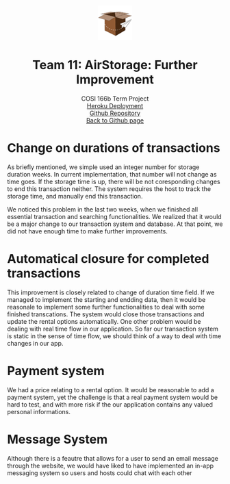 <p align="center">
  <a href="https://mikeq0621.github.io/COSI166_team11/">
    <img src="../app/assets/images/AirStorageIcon2.png" alt="Logo" width="80" height="80">
  </a>
  <h1 align="center">Team 11: AirStorage: Further Improvement</h1>
  <p align="center">
    COSI 166b Term Project
    <br>
    <a href="https://airstorage.herokuapp.com/">Heroku Deployment</a>
    <br>
    <a href="https://github.com/Mikeq0621/COSI166_team11">Github Repository</a>
    <br>
    <a href="https://mikeq0621.github.io/COSI166_team11/">Back to Github page</a>
  </p>
</p>

# Change on durations of transactions
As briefly mentioned, we simple used an integer number for storage duration weeks. In current implementation, that number will not change as time goes. If the storage time is up, there will be not coresponding changes to end this transaction neither. The system requires the host to track the storage time, and manually end this transaction.

We noticed this problem in the last two weeks, when we finished all essential transaction and searching functionalities. We realized that it would be a major change to our transaction system and database. At that point, we did not have enough time to make further improvements.

# Automatical closure for completed transactions
This improvement is closely related to change of duration time field. If we managed to implement the starting and endding data, then it would be reasonale to implement some further functionalities to deal with some finished transcations. The system would close those transactions and update the rental options automatically. One other problem would be dealing with real time flow in our application. So far our transaction system is static in the sense of time flow, we should think of a way to deal with time changes in our app.

# Payment system
We had a price relating to a rental option. It would be reasonable to add a payment system, yet the challenge is that a real payment system would be hard to test, and with more risk if the our application contains any valued personal informations.

# Message System
Although there is a feautre that allows for a user to send an email message through the website, we would have liked to have implemented an in-app messaging system so users and hosts could chat with each other

